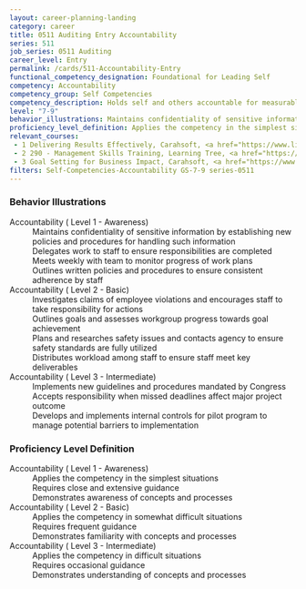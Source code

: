 ```yaml
---
layout: career-planning-landing
category: career
title: 0511 Auditing Entry Accountability
series: 511
job_series: 0511 Auditing
career_level: Entry
permalink: /cards/511-Accountability-Entry
functional_competency_designation: Foundational for Leading Self
competency: Accountability
competency_group: Self Competencies
competency_description: Holds self and others accountable for measurable high-quality, timely, and cost-effective results; determines objectives, sets priorities, and delegates work; accepts responsibility for mistakes; complies with established control systems and rules
level: "7-9"
behavior_illustrations: Maintains confidentiality of sensitive information by establishing new policies and procedures for handling such information ? Delegates work to staff to ensure responsibilities are completed ? Meets weekly with team to monitor progress of work plans ? Outlines written policies and procedures to ensure consistent adherence by staff ? Investigates claims of employee violations and encourages staff to take responsibility for actions ? Outlines goals and assesses workgroup progress towards goal achievement ? Plans and researches safety issues and contacts agency to ensure safety standards are fully utilized ? Distributes workload among staff to ensure staff meet key deliverables ? Implements new guidelines and procedures mandated by Congress ? Accepts responsibility when missed deadlines affect major project outcome ? Develops and implements internal controls for pilot program to manage potential barriers to implementation
proficiency_level_definition: Applies the competency in the simplest situations ? Requires close and extensive guidance ? Demonstrates awareness of concepts and processes ? Applies the competency in somewhat difficult situations ? Requires frequent guidance ? Demonstrates familiarity with concepts and processes ? Applies the competency in difficult situations ? Requires occasional guidance ? Demonstrates understanding of concepts and processes
relevant_courses: 
 - 1 Delivering Results Effectively, Carahsoft, <a href="https://www.linkedin.com/learning/delivering-results-effectively">https://www.linkedin.com/learning/delivering-results-effectively</a>
 - 2 290 - Management Skills Training, Learning Tree, <a href="https://www.learningtree.com/courses/290/management-skills-training/">https://www.learningtree.com/courses/290/management-skills-training/</a>
 - 3 Goal Setting for Business Impact, Carahsoft, <a href="https://www.linkedin.com/learning/goal-setting-for-business-impact">https://www.linkedin.com/learning/goal-setting-for-business-impact</a>
filters: Self-Competencies-Accountability GS-7-9 series-0511
---
```


<div class="desktop:grid-col-6 margin-y-205">
  <div class="border-top-05 bg-white padding-2 shadow-5 height-full members-hover border-1px border-gray-30 border-top-orange radius-lg">
    <h3>Behavior Illustrations</h3>
    <dl class="text-base"><dt>Accountability ( Level 1 - Awareness)</dt><dd>Maintains confidentiality of sensitive information by establishing new policies and procedures for handling such information </dd><dd> Delegates work to staff to ensure responsibilities are completed </dd><dd> Meets weekly with team to monitor progress of work plans </dd><dd> Outlines written policies and procedures to ensure consistent adherence by staff</dd><dt>Accountability ( Level 2 - Basic)</dt><dd>Investigates claims of employee violations and encourages staff to take responsibility for actions </dd><dd> Outlines goals and assesses workgroup progress towards goal achievement </dd><dd> Plans and researches safety issues and contacts agency to ensure safety standards are fully utilized </dd><dd> Distributes workload among staff to ensure staff meet key deliverables</dd><dt>Accountability ( Level 3 - Intermediate)</dt><dd>Implements new guidelines and procedures mandated by Congress </dd><dd> Accepts responsibility when missed deadlines affect major project outcome </dd><dd> Develops and implements internal controls for pilot program to manage potential barriers to implementation</dd></dl>
  </div>
</div>
<div class="desktop:grid-col-6 margin-y-205">
  <div class="border-top-05 bg-white padding-2 shadow-5 height-full members-hover border-1px border-gray-30 border-top-orange radius-lg">
    <h3>Proficiency Level Definition</h3>
    <dl class="text-base"><dt>Accountability ( Level 1 - Awareness)</dt><dd>Applies the competency in the simplest situations </dd><dd> Requires close and extensive guidance </dd><dd> Demonstrates awareness of concepts and processes</dd><dt>Accountability ( Level 2 - Basic)</dt><dd>Applies the competency in somewhat difficult situations </dd><dd> Requires frequent guidance </dd><dd> Demonstrates familiarity with concepts and processes</dd><dt>Accountability ( Level 3 - Intermediate)</dt><dd>Applies the competency in difficult situations </dd><dd> Requires occasional guidance </dd><dd> Demonstrates understanding of concepts and processes</dd></dl>
  </div>
</div>